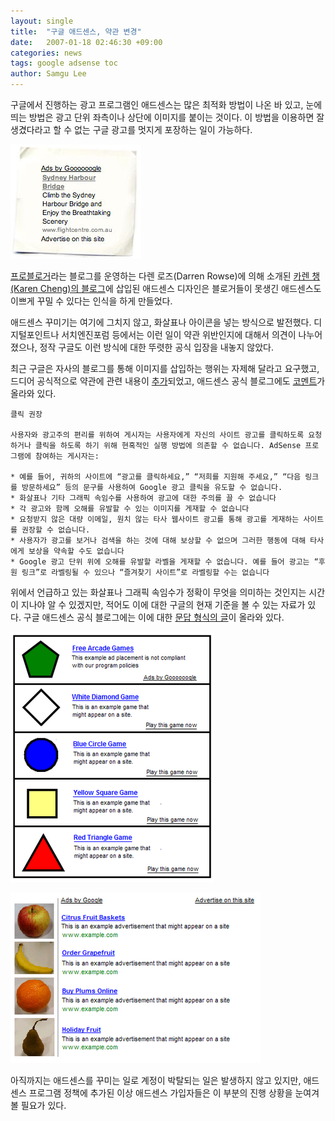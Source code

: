 ```yaml
---
layout: single
title:  "구글 애드센스, 약관 변경"
date:   2007-01-18 02:46:30 +09:00
categories: news
tags: google adsense toc
author: Samgu Lee
---
```

구글에서 진행하는 광고 프로그램인 애드센스는 많은 최적화 방법이 나온 바 있고, 눈에 띄는 방법은 광고 단위 좌측이나 상단에 이미지를 붙이는 것이다. 이 방법을 이용하면 잘 생겼다라고 할 수 없는 구글 광고를 멋지게 포장하는 일이 가능하다.

![카렌 챙의 애드센스 디자인](/assets/karens-adsense.jpg)

[프로블로거](http://www.problogger.net/)라는 블로그를 운영하는 다렌 로즈(Darren Rowse)에 의해 소개된 [카렌 챙(Karen Cheng)의 블로그](http://www.karencheng.com.au/)에 삽입된 애드센스 디자인은 블로거들이 못생긴 애드센스도 이쁘게 꾸밀 수 있다는 인식을 하게 만들었다.

애드센스 꾸미기는 여기에 그치지 않고, 화살표나 아이콘을 넣는 방식으로 발전했다. 디지털포인트나 서치엔진포럼 등에서는 이런 일이 약관 위반인지에 대해서 의견이 나누어 졌으나, 정작 구글도 이런 방식에 대한 뚜렷한 공식 입장을 내놓지 않았다.

최근 구글은 자사의 블로그를 통해 이미지를 삽입하는 행위는 자제해 달라고 요구했고, 드디어 공식적으로 약관에 관련 내용이 [추가](https://google.com/adsense/support/bin/answer.py?answer=48182)되었고, 애드센스 공식 블로그에도 [코멘트](http://adsense.blogspot.com/2007/01/updated-program-policy-page.html)가 올라와 있다.

    클릭 권장

    사용자와 광고주의 편리를 위하여 게시자는 사용자에게 자신의 사이트 광고를 클릭하도록 요청하거나 클릭을 하도록 하기 위해 현혹적인 실행 방법에 의존할 수 없습니다. AdSense 프로그램에 참여하는 게시자는:

    * 예를 들어, 귀하의 사이트에 “광고를 클릭하세요,” “저희를 지원해 주세요,” “다음 링크를 방문하세요” 등의 문구를 사용하여 Google 광고 클릭을 유도할 수 없습니다.
    * 화살표나 기타 그래픽 속임수를 사용하여 광고에 대한 주의를 끌 수 없습니다
    * 각 광고와 함께 오해를 유발할 수 있는 이미지를 게재할 수 없습니다
    * 요청받지 않은 대량 이메일, 원치 않는 타사 웹사이트 광고를 통해 광고를 게재하는 사이트를 권장할 수 없습니다.
    * 사용자가 광고를 보거나 검색을 하는 것에 대해 보상할 수 없으며 그러한 행동에 대해 타사에게 보상을 약속할 수도 없습니다
    * Google 광고 단위 위에 오해를 유발할 라벨을 게재할 수 없습니다. 예를 들어 광고는 “후원 링크”로 라벨링될 수 있으나 “즐겨찾기 사이트”로 라벨링할 수는 없습니다

위에서 언급하고 있는 화살표나 그래픽 속임수가 정확이 무엇을 의미하는 것인지는 시간이 지나야 알 수 있겠지만, 적어도 이에 대한 구글의 현재 기준을 볼 수 있는 자료가 있다. 구글 애드센스 공식 블로그에는 이에 대한 [문답 형식의 글](http://adsense.blogspot.com/2006/12/ad-and-image-placement-policy.html)이 올라와 있다.

![애드센스에 금지된 예 1](/assets/do-not-this-adsense.png)

![애드센스에 금지된 예 2](/assets/do-not-this-sample.png)

아직까지는 애드센스를 꾸미는 일로 계정이 박탈되는 일은 발생하지 않고 있지만, 애드센스 프로그램 정책에 추가된 이상 애드센스 가입자들은 이 부분의 진행 상황을 눈여겨 볼 필요가 있다.

